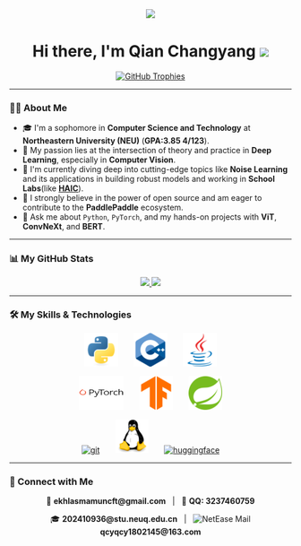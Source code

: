 
<!-- 1. Header Section -->
<div id="header" align="center">
  <img src="https://media.giphy.com/media/AFdcYElkoNAUE/giphy.gif" width="300"/>
  <h1>
    Hi there, I'm Qian Changyang
    <a href="https://github.com/Achaak/Achaak"><img src="https://media.giphy.com/media/hvRJCLFzcasrR4ia7z/giphy.gif" width="35"></a>
  </h1>
  <p align="center">
<a href="https://github.com/ChandlerIdeaCreator">
  <img src="https://github-profile-trophy.vercel.app/?username=ChandlerIdeaCreator&theme=gruvbox&column=7" alt="GitHub Trophies"/>
</a>
  </p>
</div>

---

<!-- 2. About Me Section -->
### 👨‍💻 About Me

- 🎓 I'm a sophomore in **Computer Science and Technology** at **Northeastern University (NEU)** (**GPA:3.85 4/123**).
- 🧠 My passion lies at the intersection of theory and practice in **Deep Learning**, especially in **Computer Vision**.
- 🌱 I'm currently diving deep into cutting-edge topics like **Noise Learning** and its applications in building robust models and working in **School Labs**(like [**HAIC**](https://cz26.github.io/CZ-HP/lab/)).
- 🚀 I strongly believe in the power of open source and am eager to contribute to the **PaddlePaddle** ecosystem.
- 💬 Ask me about `Python`, `PyTorch`, and my hands-on projects with **ViT**, **ConvNeXt**, and **BERT**.

---

<!-- 3. GitHub Stats Section -->
### 📊 My GitHub Stats

<!-- Replace YOUR-GITHUB-USERNAME with your actual GitHub username -->
<div align="center">
  <a href="https://github.com/ChandlerIdeaCreator">
    <img height="180em" src="https://github-readme-stats.vercel.app/api?username=ChandlerIdeaCreator&show_icons=true&theme=gruvbox&include_all_commits=true&count_private=true"/>
    <img height="180em" src="https://github-readme-stats.vercel.app/api/top-langs/?username=ChandlerIdeaCreator&layout=compact&langs_count=7&theme=gruvbox"/>
  </a>
</div>

---

<!-- 4. Skills Section -->
### 🛠️ My Skills & Technologies

<p align="center">
  <!-- Row 1: Languages -->
  <a href="https://www.python.org" target="_blank" rel="noreferrer"><img src="https://raw.githubusercontent.com/devicons/devicon/master/icons/python/python-original.svg" alt="python" width="60" height="60"/></a>
  &nbsp;&nbsp;&nbsp;&nbsp;&nbsp;
  <a href="https://www.cplusplus.com/" target="_blank" rel="noreferrer"><img src="https://raw.githubusercontent.com/devicons/devicon/master/icons/cplusplus/cplusplus-original.svg" alt="cplusplus" width="60" height="60"/></a>
  &nbsp;&nbsp;&nbsp;&nbsp;&nbsp;
  <a href="https://www.java.com" target="_blank" rel="noreferrer"><img src="https://raw.githubusercontent.com/devicons/devicon/master/icons/java/java-original.svg" alt="java" width="60" height="60"/></a>
</p>
<p align="center">
  <!-- Row 2: Frameworks & Libraries -->
  <a href="https://pytorch.org/" target="_blank" rel="noreferrer"><img src="https://raw.githubusercontent.com/devicons/devicon/master/icons/pytorch/pytorch-original-wordmark.svg"  width="80" height="60" /></a>
  &nbsp;&nbsp;&nbsp;&nbsp;&nbsp;
  <a href="https://www.tensorflow.org" target="_blank" rel="noreferrer"><img src="https://raw.githubusercontent.com/devicons/devicon/master/icons/tensorflow/tensorflow-original.svg" alt="tensorflow" width="60" height="60"/></a>
  &nbsp;&nbsp;&nbsp;&nbsp;&nbsp;
  <a href="https://spring.io/" target="_blank" rel="noreferrer"><img src="https://raw.githubusercontent.com/devicons/devicon/master/icons/spring/spring-original.svg" alt="spring" width="60" height="60"/></a>
</p>
<p align="center">
  <!-- Row 3: Tools & Platforms -->
  <a href="https://git-scm.com/" target="_blank" rel="noreferrer"><img src="https://www.vectorlogo.zone/logos/git-scm/git-scm-icon.svg" alt="git" width="60" height="60"/></a>
  &nbsp;&nbsp;&nbsp;&nbsp;&nbsp;
  <a href="https://www.linux.org/" target="_blank" rel="noreferrer"><img src="https://raw.githubusercontent.com/devicons/devicon/master/icons/linux/linux-original.svg" alt="linux" width="60" height="60"/></a>
  &nbsp;&nbsp;&nbsp;&nbsp;&nbsp;
  <a href="https://huggingface.co/" target="_blank" rel="noreferrer"><img src="https://huggingface.co/front/assets/huggingface_logo-noborder.svg" alt="huggingface" width="60" height="60"/></a>
</p>

---

<!-- 5. Connect With Me Section -->
### 🤝 Connect with Me

<p align="center">
  📧 <strong>ekhlasmamuncft@gmail.com</strong>
  &nbsp;&nbsp;|&nbsp;&nbsp;
  🐧 <strong>QQ: 3237460759</strong>
</p>

<p align="center">
🎓 <strong>202410936@stu.neuq.edu.cn</strong>
  &nbsp;&nbsp;|&nbsp;&nbsp;
<img src="https://img.icons8.com/fluency/48/000000/new-post.png" width="18" height="18" alt="NetEase Mail" /> <strong>qcyqcy1802145@163.com</strong>

</p>

